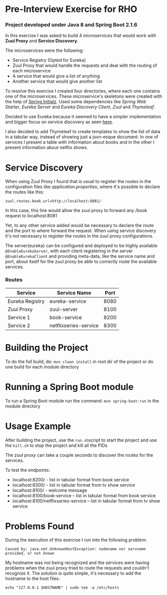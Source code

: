 # Pre-Interview Exercise for RHO
<h3>Project developed under Java 8 and Spring Boot 2.1.6</h3>

In this exercise I was asked to build 4 microservices that would work with **Zuul Proxy** and **Service Discovery**.

The microservices were the following: 
- Service Registry (Opted for Eureka)
- Zuul Proxy that would handle the requests and deal with the routing of each microservice
- A service that would give a list of anything
- Another service that would give another list


To resolve this exercise I created four directories, where each one contains one of the microservices. These microservice's skeletons were created with the help of [Spring Initialz](https://start.spring.io). Used some dependencies like *Spring Web Starter*, *Eureka Server* and *Eureka Discovery Client*, *Zuul* and *Thymeleaf*.

Decided to use Eureka because it seemed to have a simpler implementation and bigger focus on service discovery as seen [here](https://medium.com/knerd/eureka-why-you-shouldnt-use-zookeeper-for-service-discovery-4932c5c7e764).

I also decided to add Thymeleaf to create templates to show the list of data in a tabular way, instead of showing just a json-esque document. In one of services I present a table with information about books and in the other I present information about netflix shows.

# Service Discovery
When using Zuul Proxy I found that is usual to register the routes in the configuration files like *application.properties*, where it's possible to declare the routes like this: 
```
zuul.routes.book.url=http://localhost:8081/
```
In this case, this line would allow the zuul proxy to forward any /book request to localhost:8081

Yet, to any other service added would be necessary to declare the route and the port to where forward the request.
When using service discovery it's not necessary to register the routes in the zuul proxy configurations. 

The server(eureka) can be configured and deployed to be highly available `@EnableEurekaServer`, with each client registering in the server `@EnableEurekaClient` and providing meta-data, like the service name and port, about itself for the zuul proxy be able to correctly route the available services.

### Routes
<table>
  <thead>
    <th>Service</th>
    <th>Service Name</th>
    <th>Port</th>
  </thead>
  <tbody>
    <tr>
      <td>Eureka Registry</td>
      <td>eureka-service</td>
      <td>8080</td>
    </tr>
    <tr>
      <td>Zuul Proxy</td>
      <td>zuul-server</td>
      <td>8100</td>
    </tr>
    <tr>
      <td>Service 1</td>
      <td>book-service</td>
      <td>8200</td>
    </tr>
    <tr>
      <td>Service 2</td>
      <td>netflixseries-service</td>
      <td>8300</td>
    </tr>
  </tbody>
</table>

# Building the Project
To do the full build, do: `mvn clean install` in root dir of the project or do one build for each module directory

# Running a Spring Boot module
To run a Spring Boot module run the command: `mvn spring-boot:run` in the module directory

# Usage Example
After building the project, use the `run.sh`script to start the project and use the `kill.sh` to stop the project and kill all the PIDs

The zuul proxy can take a couple seconds to discover the routes for the services.

To test the endpoints: 
- localhost:8200/ - list in tabular format from book service
- localhost:8300/ - list in tabular format from tv show service
- localhost:8100/ - welcome message
- localhost:8100/book-service – list in tabular format from book service
- localhost:8100/netflixseries-service – list in tabular format from tv show service
 
# Problems Found
During the execution of this exercise I run into the following problem:
```
Caused by: java.net.UnknownHostException: nodename nor servname provided, or not known
```
My hostname was not being recognized and the services were having problems when the zuul proxy tried to route the requests and couldn't recognize it. 
The solution is quite simple, it's necessary to add the hostname to the host files: 
```
echo "127.0.0.1 $HOSTNAME" | sudo tee -a /etc/hosts

